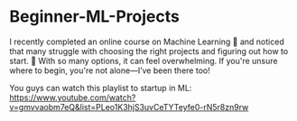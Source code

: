 # Beginner-ML-Projects
I recently completed an online course on Machine Learning 🤖 and noticed that many struggle with choosing the right projects and figuring out how to start. 🚀 With so many options, it can feel overwhelming. If you're unsure where to begin, you're not alone—I’ve been there too!


You guys can watch this playlist to startup in ML: https://www.youtube.com/watch?v=gmvvaobm7eQ&list=PLeo1K3hjS3uvCeTYTeyfe0-rN5r8zn9rw

